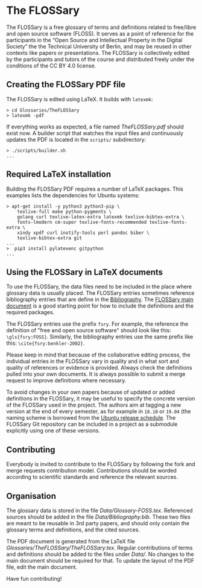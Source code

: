# The FLOSSary

The FLOSSary is a free glossary of terms and definitions related to
free/libre and open source software (FLOSS). It serves as a point of
reference for the participants in the “Open Source and Intellectual
Property in the Digital Society” the the Technical University of
Berlin, and may be reused in other contexts like papers or
presentations.  The FLOSSary is collectively edited by the
participants and tutors of the course and distributed freely under the
conditions of the CC BY 4.0 license.

## Creating the FLOSSary PDF file

The FLOSSary is edited using LaTeX. It builds with `latexmk`:

    > cd Glossaries/TheFLOSSary
    > latexmk -pdf

If everything works as expected, a file named *TheFLOSSary.pdf* should
exist now. A builder script that watches the input files and
continuously updates the PDF is located in the `scripts/`
subdirectory:

    > ./scripts/builder.sh
	...

## Required LaTeX installation

Building the FLOSSary PDF requires a number of LaTeX packages. This
examples lists the dependencies for Ubuntu systems:

    > apt-get install -y python3 python3-pip \
		texlive-full make python-pygments \
		golang curl texlive-latex-extra latexmk texlive-bibtex-extra \
		fonts-lmodern cm-super texlive-fonts-recommended texlive-fonts-extra \
		xindy xpdf curl inotify-tools perl pandoc biber \
		texlive-bibtex-extra git
	...
	>  pip3 install pylatexenc gitpython
	...

## Using the FLOSSary in LaTeX documents

To use the FLOSSary, the data files need to be included in the place
where glossary data is usually placed. The FLOSSary entries sometimes
reference bibliography entries that are define in the
[Bibliography](Data/Bibliography.bib). The [FLOSSary main
document](Glossaries/TheFLOSSary/TheFLOSSary.tex) is a good starting
point for how to include the definitions and the required packages.

The FLOSSary entries use the prefix ```fsry```. For example, the
reference the definition of "free and open source software" should
look like this: ```\gls{fsry:FOSS}```. Similarly, the bibliography
entries use the same prefix like this: ```\cite{fsry:benkler-2002}```.

Please keep in mind that because of the collaborative editing process,
the individual entries in the FLOSSary vary in quality and in what
sort and quality of references or evidence is provided. Always check
the definitions pulled into your own documents. It is always possible
to submit a merge request to improve definitions where necessary.

To avoid changes in your own papers because of updated or added
definitions in the FLOSSary, it may be useful to specify the concrete
version of the FLOSSary used in the project. The authors aim at
tagging a new version at the end of every semester, as for example in
```18.10``` or ```19.04``` (the naming scheme is borrowed from
the
[Ubuntu release schedule](https://en.wikipedia.org/wiki/Ubuntu_version_history). The
FLOSSary Git repository can be included in a project as a submodule
explicitly using one of these versions.

## Contributing

Everybody is invited to contribute to the FLOSSary by following the
fork and merge requests contribution model. Contributions should be
worded according to scientific standards and reference the relevant
sources.

## Organisation

The glossary data is stored in the file
*Data/Glossary-FOSS.tex*. Referenced sources should be added in the
file *Data/Bibliography.bib*. These two files are meant to be reusable
in 3rd party papers, and should only contain the glossary terms and
definitions, and the cited sources.

The PDF document is generated from the LaTeX file
*Glossaries/TheFLOSSary/TheFLOSSary.tex*. Regular contributions of
terms and definitions should be added to the files under *Data/*. No
changes to the main document should be required for that. To update
the layout of the PDF file, edit the main document.

Have fun contributing!
